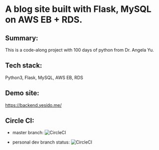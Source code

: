 # A blog site built with Flask, MySQL on AWS EB + RDS.

## Summary: 
This is a code-along project with 100 days of python from Dr. Angela Yu.

## Tech stack: 
Python3, Flask, MySQL, AWS EB, RDS

## Demo site: 
https://backend.yesido.me/

## Circle CI: 
* master branch:
![CircleCI](https://circleci.com/gh/sunpochin/py_flask_blog.svg?style=shield)

* personal dev branch status:
![CircleCI](https://circleci.com/gh/sunpochin/py_flask_blog/tree/pochin-branch.svg?style=shield)



